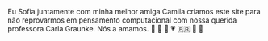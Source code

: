 Eu Sofia juntamente com minha melhor amiga Camila 
criamos este site para não reprovarmos em pensamento computacional 
com nossa querida professora Carla Graunke. Nós a amamos.
👻 💋 🐺 💗 🇧🇷 🗽 🦩
